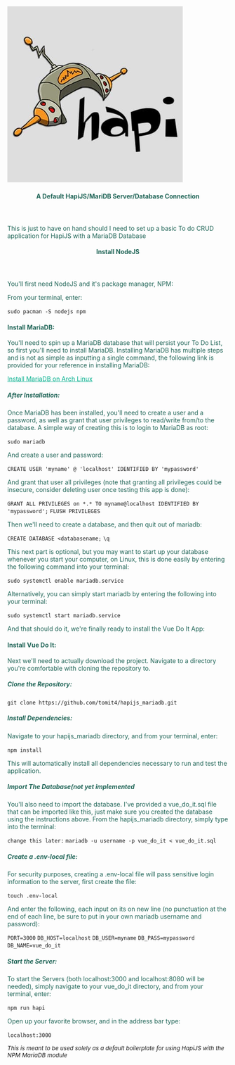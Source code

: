 ![](./hapijs.jpg)

<header>
<h4 style=color:#206557ff>A Default HapiJS/MariDB Server/Database Connection<h4>
</header>
<body>

<p style=color:#206557ff>This is just to have on hand should I need to set up a basic To do CRUD application for HapiJS with a MariaDB Database</p>

<header>
<h4 style=color:#206557ff>Install NodeJS<h4>
</header>

<p style=color:#206557ff>You'll first need NodeJS and it's package manager, NPM:</p>

<p style=color:#206557ff>From your terminal, enter:</p>

`sudo pacman -S nodejs npm`

<h4 style=color:#206557ff>Install MariaDB:</h4>

<p style=color:#206557ff>You'll need to spin up a MariaDB database that will persist your To Do List, so first you'll need to install MariaDB.
Installing MariaDB has multiple steps and is not as simple as inputting a single command, the following link is provided for your reference in installing MariaDB:</p>

<a style=color:#00ae8cff href="https://wiki.archlinux.org/title/MariaDB">Install MariaDB on Arch Linux</a>

<h5 style=color:#206557ff>After Installation:</h5>

<p style=color:#206557ff>Once MariaDB has been installed, you'll need to create a user and a password, as well as grant that user privileges to read/write from/to the database.  A simple way of creating this is to login to MariaDB as root:</p>

`sudo mariadb`

<p style=color:#206557ff>And create a user and password:</p>

`CREATE USER 'myname' @ 'localhost' IDENTIFIED BY 'mypassword'`

<p style=color:#206557ff>And grant that user all privileges (note that granting all privileges could be insecure, consider deleting user once testing this app is done):</p>

`GRANT ALL PRIVILEGES on *.* TO myname@localhost IDENTIFIED BY 'mypassword';`
`FLUSH PRIVILEGES`

<p style=color:#206557ff>Then we'll need to create a database, and then quit out of mariadb:</p>

`CREATE DATABASE <databasename;`
`\q`

<p style=color:#206557ff>This next part is optional, but you may want to start up your database whenever you start your computer, on Linux, this is done easily by entering the following command into your terminal:</p>

`sudo systemctl enable mariadb.service`

<p style=color:#206557ff>Alternatively, you can simply start mariadb by entering the following into your terminal:</p>

`sudo systemctl start mariadb.service`

<p style=color:#206557ff>And that should do it, we're finally ready to install the Vue Do It App:</p>

<h4 style=color:#206557ff>Install Vue Do It:</h4>

<p style=color:#206557ff>Next we'll need to actually download the project. Navigate to a directory you're comfortable with cloning the repository to.</p>

<h5 style=color:#206557ff>Clone the Repository:</h5>

`git clone https://github.com/tomit4/hapijs_mariadb.git`

<h5 style=color:#206557ff>Install Dependencies:</h5>

<p style=color:#206557ff>Navigate to your hapijs_mariadb directory, and from your terminal, enter:</p>

`npm install`

<p style=color:#206557ff>This will automatically install all dependencies necessary to run and test the application.</p>

<h5 style=color:#206557ff>Import The Database(not yet implemented</h5>

<p style=color:#206557ff>You'll also need to import the database.  I've provided a vue_do_it.sql file that can be imported like this, just make sure you created the database using the instructions above.  From the hapijs_mariadb directory, simply type into the terminal:</p>

`change this later:`
`mariadb -u username -p vue_do_it < vue_do_it.sql`

<h5 style=color:#206557ff>Create a .env-local file:</h5>

<p style=color:#206557ff>For security purposes, creating a .env-local file will pass sensitive login information to the server, first create the file:</p>

`touch .env-local`

<p style=color:#206557ff>And enter the following, each input on its on new line (no punctuation at the end of each line, be sure to put in your own mariadb username and password):</p>

`PORT=3000`
`DB_HOST=localhost`
`DB_USER=myname`
`DB_PASS=mypassword`
`DB_NAME=vue_do_it`

<h5 style=color:#206557ff>Start the Server:</h5>

<p style=color:#206557ff>To start the Servers (both localhost:3000 and localhost:8080 will be needed), simply navigate to your vue_do_it directory, and from your terminal, enter:</p>

`npm run hapi`

<p style=color:#206557ff>Open up your favorite browser, and in the address bar type:</p>

`localhost:3000`

<font size="2">

_This is meant to be used solely as a default boilerplate for using HapiJS with the NPM MariaDB module_
